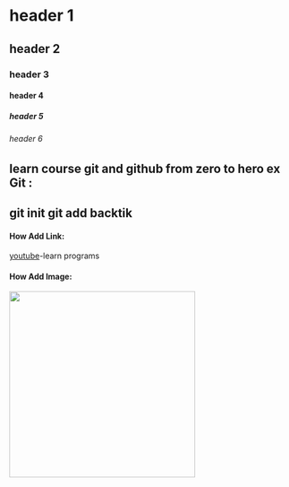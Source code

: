 # header 1
## header 2
### header 3
#### header 4
##### header 5
###### header 6

learn course git and github from zero to hero
ex Git :
---
git init
git add 
backtik
---
#### How Add Link:
[youtube](https://www.youtube.com/watch?v=ACOiGZoqC8w&list=PLDoPjvoNmBAw4eOj58MZPakHjaO3frVMF)-learn programs


#### How Add Image:
<img src="https://avatars.githubusercontent.com/u/138794145?v=4" align="center" height="332" width="332">
